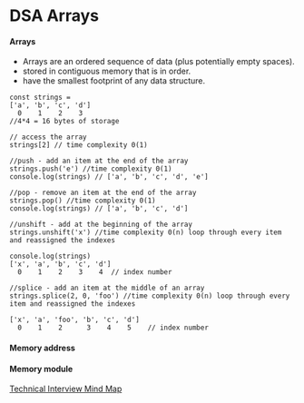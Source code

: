 # DSA Arrays

#### Arrays
- Arrays are an ordered sequence of data (plus potentially empty spaces).
- stored in contiguous memory that is in order.
- have the smallest footprint of any data structure.

```
const strings = 
['a', 'b', 'c', 'd']
  0    1    2    3
//4*4 = 16 bytes of storage

// access the array
strings[2] // time complexity 0(1)

//push - add an item at the end of the array
strings.push('e') //time complexity 0(1)
console.log(strings) // ['a', 'b', 'c', 'd', 'e']

//pop - remove an item at the end of the array
strings.pop() //time complexity 0(1)
console.log(strings) // ['a', 'b', 'c', 'd']

//unshift - add at the beginning of the array
strings.unshift('x') //time complexity 0(n) loop through every item and reassigned the indexes 

console.log(strings)
['x', 'a', 'b', 'c', 'd']
  0    1    2    3    4  // index number

//splice - add an item at the middle of an array
strings.splice(2, 0, 'foo') //time complexity 0(n) loop through every item and reassigned the indexes 

['x', 'a', 'foo', 'b', 'c', 'd']
  0    1    2      3    4    5    // index number

```

#### Memory address

#### Memory module

[Technical Interview Mind Map](https://coggle.it/diagram/W5E5tqYlrXvFJPsq/t/master-the-interview-click-here-for-course-link)